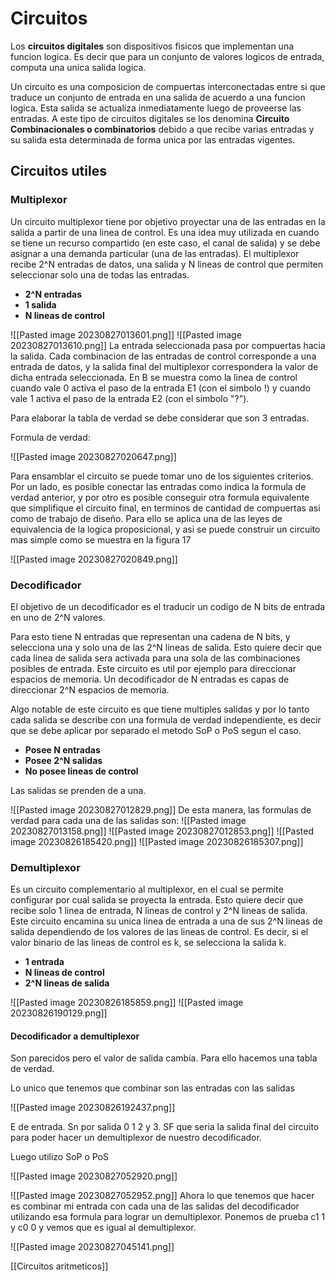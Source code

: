 # Circuitos

Los **circuitos digitales** son dispositivos fisicos que implementan una funcion logica. Es decir que para un conjunto de valores logicos de entrada, computa una unica salida logica.

Un circuito es una composicion de compuertas interconectadas entre si que traduce un conjunto de entrada en una salida de acuerdo a una funcion logica. Esta salida se actualiza inmediatamente luego de proveerse las entradas. A este tipo de circuitos digitales se los denomina **Circuito Combinacionales o combinatorios** debido a que recibe varias entradas y su salida esta determinada de forma unica por las entradas vigentes. 

## Circuitos utiles 

### Multiplexor

Un circuito multiplexor tiene por objetivo proyectar una de las entradas en la salida a partir de una linea de control. Es una idea muy utilizada en cuando se tiene un recurso compartido (en este caso, el canal de salida) y se debe asignar a una demanda particular (una de las entradas). El multiplexor recibe 2^N entradas de datos, una salida y N lineas de control que permiten seleccionar solo una de todas las entradas.

* **2^N entradas**
* **1 salida**
* **N lineas de control**

![[Pasted image 20230827013601.png]]
![[Pasted image 20230827013610.png]]
La entrada seleccionada pasa por compuertas hacia la salida. Cada combinacion de las entradas de control corresponde a una entrada de datos, y la salida final del multiplexor correspondera la valor de dicha entrada seleccionada. En B se muestra como la linea de control cuando vale 0 activa el paso de la entrada E1 (con el simbolo !) y cuando vale 1 activa el paso de la entrada E2 (con el simbolo "?").

Para elaborar la tabla de verdad se debe considerar que son 3 entradas.

Formula de verdad:

![[Pasted image 20230827020647.png]]

Para ensamblar el circuito se puede tomar uno de los siguientes criterios. Por un lado, es posible conectar las entradas como indica la formula de verdad anterior, y por otro es posible conseguir otra formula equivalente que simplifique el circuito final, en terminos de cantidad de compuertas asi como de trabajo de diseño. Para ello se aplica una de las leyes de equivalencia de la logica proposicional, y asi se puede construir un circuito mas simple como se muestra en la figura 17

![[Pasted image 20230827020849.png]]

### Decodificador

El objetivo de un decodificador es el traducir un codigo de N bits de entrada en uno de 2^N valores.

Para esto tiene N entradas que representan una cadena de N bits, y selecciona una y solo una de las 2^N lineas de salida. Esto quiere decir que cada linea de salida sera activada para una sola de las combinaciones posibles de entrada. Este circuito es util por ejemplo para direccionar espacios de memoria. Un decodificador de N entradas es capas de direccionar 2^N espacios de memoria.

Algo notable de este circuito es que tiene multiples salidas y por lo tanto cada salida se describe con una formula de verdad independiente, es decir que se debe aplicar por separado el metodo SoP o PoS segun el caso.

* **Posee N entradas**
* **Posee 2^N salidas**
* **No posee lineas de control**

Las salidas se prenden de a una.

![[Pasted image 20230827012829.png]]
 De esta manera, las formulas de verdad para cada una de las salidas son:
![[Pasted image 20230827013158.png]]
![[Pasted image 20230827012853.png]]
![[Pasted image 20230826185420.png]]
![[Pasted image 20230826185307.png]]

### Demultiplexor

Es un circuito complementario al multiplexor, en el cual se permite configurar por cual salida se proyecta la entrada. Esto quiere decir que recibe solo 1 linea de entrada, N lineas de control y 2^N lineas de salida. Este circuito encamina su unica linea de entrada a una de sus 2^N lineas de salida dependiendo de los valores de las lineas de control. Es decir, si el valor binario de las lineas de control es k, se selecciona la salida k.

* **1 entrada**
* **N lineas de control**
* **2^N lineas de salida**

![[Pasted image 20230826185859.png]]
![[Pasted image 20230826190129.png]]

#### Decodificador a demultiplexor

Son parecidos pero el valor de salida cambia. Para ello hacemos una tabla de verdad.

Lo unico que tenemos que combinar son las entradas con las salidas

![[Pasted image 20230826192437.png]]

E de entrada. Sn por salida 0 1 2 y 3. SF que seria la salida final del circuito para poder hacer un demultiplexor de nuestro decodificador.

Luego utilizo SoP o PoS 

![[Pasted image 20230827052920.png]]

![[Pasted image 20230827052952.png]]
Ahora lo que tenemos que hacer es combinar mi entrada con cada una de las salidas del decodificador utilizando esa formula para lograr un demultiplexor. Ponemos de prueba c1 1 y c0 0 y vemos que es igual al demultiplexor.

![[Pasted image 20230827045141.png]]


[[Circuitos aritmeticos]]